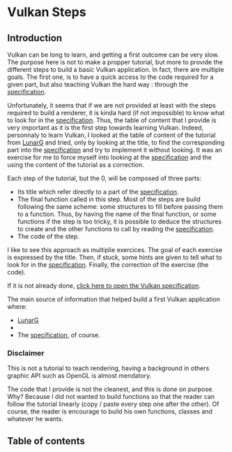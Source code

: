 # **Vulkan Steps**

## **Introduction**

Vulkan can be long to learn, and getting a first outcome can be very slow. The purpose here is not to make a propper tutorial, but more to provide the different steps to build a basic Vulkan application. In fact, there are multiple goals. The first one, is to have a quick access to the code required for a given part, but also teaching Vulkan the hard way : through the [specification](https://registry.khronos.org/vulkan/specs/1.3-extensions/html/index.html).

Unfortunately, it seems that if we are not provided at least with the steps required to build a renderer, it is kinda hard (if not impossible) to know what to look for in the [specification](https://registry.khronos.org/vulkan/specs/1.3-extensions/html/index.html). Thus, the table of content that I provide is very important as it is the first step towards learning Vulkan. Indeed, personnaly to learn Vulkan, I looked at the table of content of the tutorial from [LunarG](https://vulkan.lunarg.com/doc/view/1.2.154.1/windows/tutorial/html/index.html) and tried, only by looking at the title, to find the corresponding part into the [specification](https://registry.khronos.org/vulkan/specs/1.3-extensions/html/index.html) and try to implement it without looking. It was an exercise for me to force myself into looking at the [specification](https://registry.khronos.org/vulkan/specs/1.3-extensions/html/index.html) and the using the content of the tutorial as a correction.

Each step of the tutorial, but the 0, will be composed of three parts:
 - Its title which refer directly to a part of the [specification](https://registry.khronos.org/vulkan/specs/1.3-extensions/html/index.html).
 - The final function called in this step. Most of the steps are build following the same scheme: some structures to fill before passing them to a function. Thus, by having the name of the final function, or some functions if the step is too tricky, it is possible to deduce the structures to create and the other functions to call by reading the [specification](https://registry.khronos.org/vulkan/specs/1.3-extensions/html/index.html).
 - The code of the step.

 I like to see this approach as multiplie exercices. The goal of each exercise is expressed by the title. Then, if stuck, some hints are given to tell what to look for in the [specification](https://registry.khronos.org/vulkan/specs/1.3-extensions/html/index.html). Finally, the correction of the exercise (the code).

If it is not already done, [click here to open the Vulkan specification](https://registry.khronos.org/vulkan/specs/1.3-extensions/html/index.html).

The main source of information that helped build a first Vulkan application where:
 - [LunarG](https://vulkan.lunarg.com/doc/view/1.2.154.1/windows/tutorial/html/index.html)
 - []()
 - The [specification](https://registry.khronos.org/vulkan/specs/1.3-extensions/html/index.html), of course.

### **Disclaimer**
This is not a tutorial to teach rendering, having a background in others graphic API such as OpenGL is almost mendatory.

The code that I provide is not the cleanest, and this is done on purpose. Why? Because I did not wanted to build functions so that the reader can follow the tutorial linearly (copy / paste every step one after the other). Of course, the reader is encourage to build his own functions, classes and whatever he wants.

## **Table of contents**